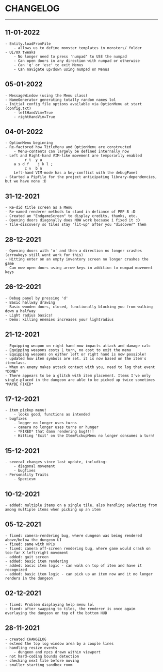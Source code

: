 
# CHANGELOG

-----

## 11-01-2022
    - Entity.loadFromFile
        - allows us to define monster templates in monsters/ folder
    - UI/UX tweaks
        - No longer need to press 'numpad' to USE the numpad
        - Can open doors in any direction with numpad or otherwise
        - Can 'q' or 'esc' to exit Menus
        - Can navigate up/down using numpad on Menus 

## 05-01-2022
    - MessageWindow (using the Menu class)
    - NameGenerator generating totally random names lol
    - Initial config file options available via OptionMenu at start (config.txt)
        - leftHandVim=True
        - rightHandVim=True

## 04-01-2022
    - OptionMenu beginning
    - Re-factored how TitleMenu and OptionMenu are constructed
        - Menu-contents can largely be defined internally now
    - Left and Right-hand VIM-like movement are temporarily enabled
             r t  y u
        a s d f    j k l ;
             c v  b n
        Left-hand VIM-mode has a key-conflict with the debugPanel
    - Started a Pipfile for the project anticipating library-dependencies, but we have none :D

## 31-12-2021
    - Re-did title screen as a Menu
    - Re-named renderer methods to stand in defiance of PEP 8 :D 
    - Created an "EndgameScreen" to display credits, thanks, etc.
    - Opening doors diagonally does NOW work because i fixed it :D 
    - Tile-discovery so tiles stay "lit-up" after you "discover" them

## 28-12-2021
    - Opening doors with 'o' and then a direction no longer crashes (arrowkeys still wont work for this)
    - Hitting enter on an empty inventory screen no longer crashes the game
    - Can now open doors using arrow keys in addition to numpad movement keys

## 26-12-2021
    - Debug panel by pressing 'd'
    - Basic hallway drawing
    - Basic wooden doors, closed, functionally blocking you from walking down a halfway
    - Light radius basics!
    - Demo: killing enemies increases your lightradius

## 21-12-2021
    - Equipping weapon on right hand now impacts attack and damage calc
    - Equipping weapons costs 1 turn, no cost to exit the menu
    - Equipping weapons on either left or right hand is now possible! 
    - updated how item symbols are set. it is now based on the item's itemclass.
    - When an enemy makes attack contact with you, need to log that event *DONE* 
    - There appears to be a glitch with item placement. Items I've only single-placed in the dungeon are able to be picked up twice sometimes *MAYBE FIXED*

## 17-12-2021
    - item pickup menu!
        - looks good, functions as intended
    - bugfixes
        - logger no longer uses turns
        - camera no longer uses turns or hunger
        - *FIXED* that damn rendering bug!!!!
        - Hitting 'Exit' on the ItemPickupMenu no longer consumes a turn!

## 15-12-2021
    - several changes since last update, including:
        - diagonal movement
        - bugfixes
    - Personality Traits
        - Speciesm 

## 10-12-2021
    - added: multiple items on a single tile, also handling selecting from among multiple items when picking up an item

## 05-12-2021
    - fixed: camera-rendering bug, where dungeon was being rendered above/below the dungeon UI
    - fixed: same with NPCs
    - fixed: camera off-screen rendering bug, where game would crash on too-far X left/right movement
    - added: quit screen
    - added: basic item rendering
    - added: basic item logic - can walk on top of item and have it recognized
    - added: basic item logic - can pick up an item now and it no longer renders in the dungeon

## 02-12-2021
    - fixed: Problem displaying help menu lol
    - fixed: after swapping to tiles, the renderer is once again overlaying the dungeon on top of the bottom HUD

## 28-11-2021
    - created CHANGELOG
    - extend the top log window area by a couple lines
    - handling resize events
        - dungeon and npcs drawn within viewport
    - not hard-coding bounds detection
    - checking next tile before moving
    - smaller starting sandbox room
